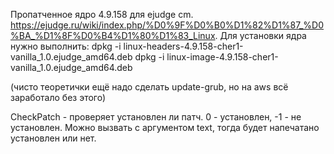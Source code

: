 Пропатченное ядро 4.9.158 для ejudge cm. https://ejudge.ru/wiki/index.php/%D0%9F%D0%B0%D1%82%D1%87_%D0%BA_%D1%8F%D0%B4%D1%80%D1%83_Linux.
Для установки ядра нужно выполнить:
dpkg -i linux-headers-4.9.158-cher1-vanilla_1.0.ejudge_amd64.deb
dpkg -i linux-image-4.9.158-cher1-vanilla_1.0.ejudge_amd64.deb

(чисто теоретички ещё надо сделать update-grub, но на aws всё заработало без этого)


CheckPatch - проверяет установлен ли патч. 0 - установлен, -1 - не установлен. Можно вызвать с аргументом text, тогда будет напечатано установлен или нет.
